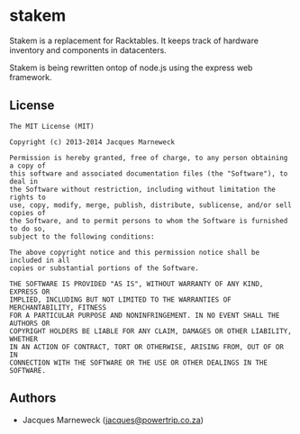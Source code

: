 stakem
======

Stakem is a replacement for Racktables.  It keeps track of hardware inventory
and components in datacenters.

Stakem is being rewritten ontop of node.js using the express web framework.

License
-------

```
The MIT License (MIT)

Copyright (c) 2013-2014 Jacques Marneweck

Permission is hereby granted, free of charge, to any person obtaining a copy of
this software and associated documentation files (the "Software"), to deal in
the Software without restriction, including without limitation the rights to
use, copy, modify, merge, publish, distribute, sublicense, and/or sell copies of
the Software, and to permit persons to whom the Software is furnished to do so,
subject to the following conditions:

The above copyright notice and this permission notice shall be included in all
copies or substantial portions of the Software.

THE SOFTWARE IS PROVIDED "AS IS", WITHOUT WARRANTY OF ANY KIND, EXPRESS OR
IMPLIED, INCLUDING BUT NOT LIMITED TO THE WARRANTIES OF MERCHANTABILITY, FITNESS
FOR A PARTICULAR PURPOSE AND NONINFRINGEMENT. IN NO EVENT SHALL THE AUTHORS OR
COPYRIGHT HOLDERS BE LIABLE FOR ANY CLAIM, DAMAGES OR OTHER LIABILITY, WHETHER
IN AN ACTION OF CONTRACT, TORT OR OTHERWISE, ARISING FROM, OUT OF OR IN
CONNECTION WITH THE SOFTWARE OR THE USE OR OTHER DEALINGS IN THE SOFTWARE.
```

Authors
-------

 * Jacques Marneweck (jacques@powertrip.co.za)

